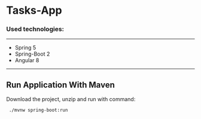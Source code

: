 # Tasks-App

### Used technologies:

---

* Spring 5
* Spring-Boot 2
* Angular 8

---

## Run Application With Maven

Download the project, unzip and run with command:

```
 ./mvnw spring-boot:run
```

